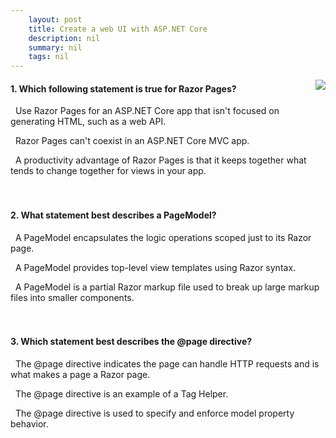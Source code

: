 ```yaml
---
    layout: post
    title: Create a web UI with ASP.NET Core 
    description: nil
    summary: nil
    tags: nil
---
```



 <a target="_blank" href="https://docs.microsoft.com/en-us/learn/modules/create-razor-pages-aspnet-core/9-knowledge-check/"><i class="fas fa-external-link-alt"></i> </a>
 <img align="right" src="https://docs.microsoft.com/en-us/learn/achievements/aspnetcore/create-a-web-ui-with-aspnet-core.svg">
####  1. Which following statement is true for Razor Pages?


<i class='far fa-square'></i> &nbsp;&nbsp;Use Razor Pages for an ASP.NET Core app that isn't focused on generating HTML, such as a web API.

<i class='far fa-square'></i> &nbsp;&nbsp;Razor Pages can't coexist in an ASP.NET Core MVC app.

<i class='fas fa-check-square' style='color: Dodgerblue;'></i> &nbsp;&nbsp;A productivity advantage of Razor Pages is that it keeps together what tends to change together for views in your app.
<br />
<br />
<br />

####  2. What statement best describes a PageModel?


<i class='fas fa-check-square' style='color: Dodgerblue;'></i> &nbsp;&nbsp;A PageModel encapsulates the logic operations scoped just to its Razor page.

<i class='far fa-square'></i> &nbsp;&nbsp;A PageModel provides top-level view templates using Razor syntax.

<i class='far fa-square'></i> &nbsp;&nbsp;A PageModel is a partial Razor markup file used to break up large markup files into smaller components.
<br />
<br />
<br />

####  3. Which statement best describes the @page directive?


<i class='fas fa-check-square' style='color: Dodgerblue;'></i> &nbsp;&nbsp;The @page directive indicates the page can handle HTTP requests and is what makes a page a Razor page.

<i class='far fa-square'></i> &nbsp;&nbsp;The @page directive is an example of a Tag Helper.

<i class='far fa-square'></i> &nbsp;&nbsp;The @page directive is used to specify and enforce model property behavior.
<br />
<br />
<br />

